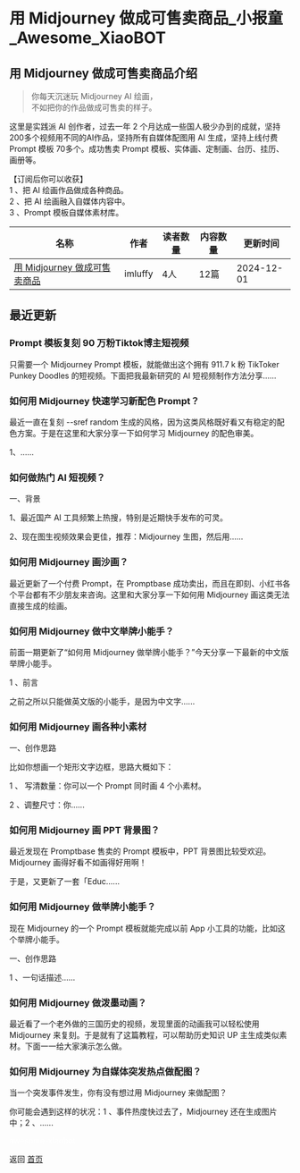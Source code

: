 # 用 Midjourney 做成可售卖商品_小报童_Awesome_XiaoBOT

## 用 Midjourney 做成可售卖商品介绍
> 你每天沉迷玩 Midjourney AI 绘画，    
不如把你的作品做成可售卖的样子。    
    
这里是实践派 AI 创作者，过去一年 2 个月达成一些国人极少办到的成就，坚持200多个视频用不同的AI作品，坚持所有自媒体配图用 AI 生成，坚持上线付费  
Prompt 模板 70多个。成功售卖 Prompt 模板、实体画、定制画、台历、挂历、画册等。    
    
【订阅后你可以收获】    
1 、把 AI 绘画作品做成各种商品。    
2 、把 AI 绘画融入自媒体内容中。    
3 、Prompt 模板自媒体素材库。  
  


|名称|作者|读者数量|内容数量|更新时间|
|---|---|---|---|---|
|[用 Midjourney 做成可售卖商品](https://xiaobot.net/p/MJIP?refer=0b133df9-27dc-423b-8101-639049001c13)|imluffy|4人|12篇|2024-12-01|

## 最近更新
### Prompt 模板复刻 90 万粉Tiktok博主短视频

只需要一个 Midjourney Prompt 模板，就能做出这个拥有 911.7 k 粉 TikToker Punkey Doodles
的短视频。下面把我最新研究的 AI 短视频制作方法分享......

### 如何用 Midjourney 快速学习新配色 Prompt？

最近一直在复刻 --sref random 生成的风格，因为这类风格既好看又有稳定的配色方案。于是在这里和大家分享一下如何学习 Midjourney
的配色审美。

1、......

### 如何做热门 AI 短视频？

一、背景

1、最近国产 AI 工具频繁上热搜，特别是近期快手发布的可灵。

2、现在图生视频效果会更佳，推荐：Midjourney 生图，然后用......

### 如何用 Midjourney 画沙画？

最近更新了一个付费 Prompt，在 Promptbase 成功卖出，而且在即刻、小红书各个平台都有不少朋友来咨询。这里和大家分享一下如何用
Midjourney 画这类无法直接生成的绘画。

### 如何用 Midjourney 做中文举牌小能手？

前面一期更新了“如何用 Midjourney 做举牌小能手？”今天分享一下最新的中文版举牌小能手。

1 、前言

之前之所以只能做英文版的小能手，是因为中文字......

### 如何用 Midjourney 画各种小素材

一、创作思路

比如你想画一个矩形文字边框，思路大概如下：

1 、 写清数量：你可以一个 Prompt 同时画 4 个小素材。

2 、调整尺寸：你......

### 如何用 Midjourney 画 PPT 背景图？

最近发现在 Promptbase 售卖的 Prompt 模板中，PPT 背景图比较受欢迎。Midjourney 画得好看不如画得好用啊！

于是，又更新了一套「Educ......

### 如何用 Midjourney 做举牌小能手？

现在 Midjourney 的一个 Prompt 模板就能完成以前 App 小工具的功能，比如这个举牌小能手。

一、创作思路

1 、一句话描述......

### 如何用 Midjourney 做泼墨动画？

最近看了一个老外做的三国历史的视频，发现里面的动画我可以轻松使用 Midjourney 来复刻。于是就有了这篇教程，可以帮助历史知识 UP
主生成类似素材。下面一一给大家演示怎么做。

### 如何用 Midjourney 为自媒体突发热点做配图？

当一个突发事件发生，你有没有想过用 Midjourney 来做配图？

你可能会遇到这样的状况：1 、事件热度快过去了，Midjourney 还在生成图片中；2 、......


<a href="https://github.com/Reno9527/awesome-xiaobot" style="color: white; text-decoration: none;">awesome-xiaobot</a>

返回 [首页](../README.md)
